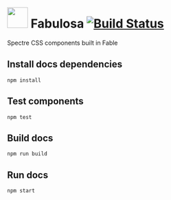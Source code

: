 
# <img src="https://cdn.rawgit.com/tmonte/fabulosa/master/docs/Fabulosa.Docs/public/logo.svg" width="48"> Fabulosa [![Build Status](https://travis-ci.com/tmonte/fabulosa.svg?branch=master)](https://travis-ci.com/tmonte/fabulosa)
Spectre CSS components built in Fable

## Install docs dependencies

`npm install`

## Test components

`npm test`

## Build docs

`npm run build`

## Run docs

`npm start`
